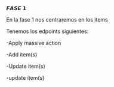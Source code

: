 𝙁𝘼𝙎𝙀 𝟭 

En la fase 1 nos centraremos en los items 

Tenemos los edpoints siguientes:

-Apply massive action

-Add item(s)

-Update item(s)

-update item(s)
